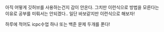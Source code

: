 아직 어떻게 깃허브를 사용하는건지 감이 안온다.
그치만 이런식으로 방법을 모른다는 이유로 공부를 미뤄서는 안되겠다..
일단 바보같지만 이런식으로 해보자!

하루에 적어도 icpc수업 하나 또는 백준 문제 두개를 푼다!
